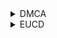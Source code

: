 <details>
  <summary>DMCA</summary>
  
We hereby issue this notice to inform you that our mobile application Cloudstream, as well as our website, do not violate the provisions of the Digital Millennium Copyright Act (DMCA). This notice serves to clarify our position regarding the third-party extensions and their content within our app.

As an organization, we strive to adhere to all applicable laws and regulations, including copyright laws. We have implemented strict measures to ensure that the content available within our app and website is compliant with the DMCA. However, it is crucial to note that the code and functionalities of the third-party extensions integrated into our app are developed by unrelated developers and are beyond our direct control.

We would like to emphasize the following points regarding our app and its associated website:

Third-Party Extensions: The app features certain extensions developed by unrelated third-party developers. These extensions offer additional functionalities to enhance the user experience within our app.

Limited Control: We do not possess the ability to moderate or alter the code or functionalities of the third-party extensions. These extensions are provided as-is by their respective developers, and we do not have any involvement in their development, maintenance, or content creation.

User-Generated Content: Our app and website may include user-generated content that is uploaded or shared by the users. We rely on our users to comply with copyright laws and report any infringing material for removal.

Addressing DMCA Issues: We are not responsible for the development or maintenance of these external platforms, and therefore, we cannot address DMCA issues beyond the scope of our app and website. We encourage copyright holders to contact GitHub or other git hosting platforms.

Good Faith Efforts: We are committed to cooperating with copyright holders and addressing any legitimate concerns related to copyright infringement. We encourage copyright holders to contact GitHub or other git hosting platforms.

It is important to understand that our app and website act as platforms that facilitate the use of third-party extensions developed by unrelated parties. We do not endorse, control, or modify the code, functionalities, or content of these extensions. We cannot be held liable for any copyright infringement that may arise from the use of these extensions within our app.

We hope that this notice clarifies our position regarding the DMCA compliance of our app and website. If you have any further questions or concerns, please do not hesitate to contact us.

Thank you for your attention to this matter.
  
</details>

<details>
  <summary>EUCD</summary>
  
  We hereby issue this notice to inform you that our mobile application Cloudstream, as well as our website, do not violate the provisions of the European Union Copyright Directive (EUCD). This notice serves to clarify our position regarding the third-party extensions and their content within our app.

As an organization, we are committed to complying with all applicable laws and regulations, including copyright laws. We have implemented stringent measures to ensure that the content available within our app and website is in accordance with the EUCD. However, it is important to note that the code and functionalities of the third-party extensions integrated into our app are developed by unrelated developers and are beyond our direct control.

We would like to emphasize the following points regarding our app and its associated website:

Third-Party Extensions: Our app features certain extensions developed by unrelated third-party developers. These extensions provide additional functionalities to enhance the user experience within our app.

Limited Control: We do not possess the ability to moderate or alter the code or functionalities of the third-party extensions. These extensions are provided as-is by their respective developers, and we do not have any involvement in their development, maintenance, or content creation.

User-Generated Content: Our app and website may include user-generated content that is uploaded or shared by users. We rely on our users to comply with copyright laws and report any infringing material for removal.

Addressing EUCD Issues: We are not responsible for the development or maintenance of these external platforms, and therefore, we cannot address EUCD issues beyond the scope of our app and website. We encourage copyright holders to contact the appropriate platforms or hosting providers.

Good Faith Efforts: We are committed to cooperating with copyright holders and addressing any legitimate concerns related to copyright infringement. We encourage copyright holders to contact the appropriate platforms or hosting providers.

It is important to understand that our app and website act as platforms that facilitate the use of third-party extensions developed by unrelated parties. We do not endorse, control, or modify the code, functionalities, or content of these extensions. We cannot be held liable for any copyright infringement that may arise from the use of these extensions within our app.

We hope that this notice clarifies our position regarding the EUCD compliance of our app and website. If you have any further questions or concerns, please do not hesitate to contact us.

Thank you for your attention to this matter.
  
  </details>
